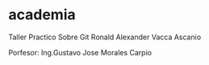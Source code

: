 # academia
Taller Practico Sobre Git
Ronald Alexander Vacca Ascanio

Porfesor:
Ing.Gustavo Jose Morales Carpio
